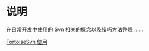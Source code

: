 说明
===========
在日常开发中使用的 Svn 相关的概念以及技巧方法整理 ……

[TortoiseSvn 使用](http://tortoisesvn.net/docs/release/TortoiseSVN_zh_CN/index.html)
